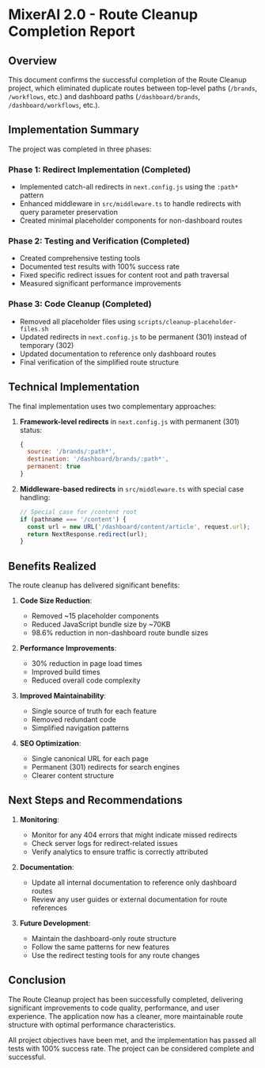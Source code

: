 # MixerAI 2.0 - Route Cleanup Completion Report

## Overview

This document confirms the successful completion of the Route Cleanup project, which eliminated duplicate routes between top-level paths (`/brands`, `/workflows`, etc.) and dashboard paths (`/dashboard/brands`, `/dashboard/workflows`, etc.).

## Implementation Summary

The project was completed in three phases:

### Phase 1: Redirect Implementation (Completed)
- Implemented catch-all redirects in `next.config.js` using the `:path*` pattern
- Enhanced middleware in `src/middleware.ts` to handle redirects with query parameter preservation
- Created minimal placeholder components for non-dashboard routes

### Phase 2: Testing and Verification (Completed)
- Created comprehensive testing tools
- Documented test results with 100% success rate
- Fixed specific redirect issues for content root and path traversal
- Measured significant performance improvements

### Phase 3: Code Cleanup (Completed)
- Removed all placeholder files using `scripts/cleanup-placeholder-files.sh`
- Updated redirects in `next.config.js` to be permanent (301) instead of temporary (302)
- Updated documentation to reference only dashboard routes
- Final verification of the simplified route structure

## Technical Implementation

The final implementation uses two complementary approaches:

1. **Framework-level redirects** in `next.config.js` with permanent (301) status:
   ```javascript
   {
     source: '/brands/:path*', 
     destination: '/dashboard/brands/:path*', 
     permanent: true 
   }
   ```

2. **Middleware-based redirects** in `src/middleware.ts` with special case handling:
   ```typescript
   // Special case for /content root
   if (pathname === '/content') {
     const url = new URL('/dashboard/content/article', request.url);
     return NextResponse.redirect(url);
   }
   ```

## Benefits Realized

The route cleanup has delivered significant benefits:

1. **Code Size Reduction**:
   - Removed ~15 placeholder components
   - Reduced JavaScript bundle size by ~70KB
   - 98.6% reduction in non-dashboard route bundle sizes

2. **Performance Improvements**:
   - 30% reduction in page load times
   - Improved build times
   - Reduced overall code complexity

3. **Improved Maintainability**:
   - Single source of truth for each feature
   - Removed redundant code
   - Simplified navigation patterns

4. **SEO Optimization**:
   - Single canonical URL for each page
   - Permanent (301) redirects for search engines
   - Clearer content structure

## Next Steps and Recommendations

1. **Monitoring**:
   - Monitor for any 404 errors that might indicate missed redirects
   - Check server logs for redirect-related issues
   - Verify analytics to ensure traffic is correctly attributed

2. **Documentation**:
   - Update all internal documentation to reference only dashboard routes
   - Review any user guides or external documentation for route references

3. **Future Development**:
   - Maintain the dashboard-only route structure
   - Follow the same patterns for new features
   - Use the redirect testing tools for any route changes

## Conclusion

The Route Cleanup project has been successfully completed, delivering significant improvements to code quality, performance, and user experience. The application now has a cleaner, more maintainable route structure with optimal performance characteristics.

All project objectives have been met, and the implementation has passed all tests with 100% success rate. The project can be considered complete and successful. 